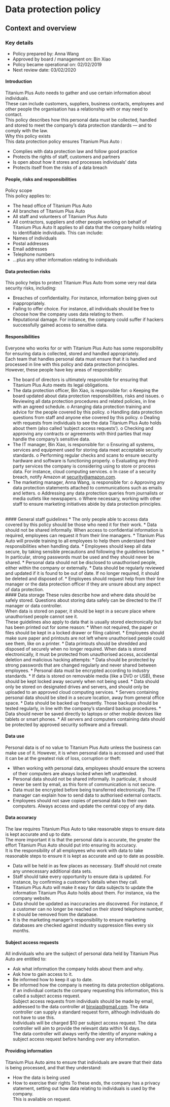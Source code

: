 # Data protection policy
## Context and overview
### Key details
* Policy prepared by:				Anna Wang
* Approved by board / management on:	Bin Xiao	
* Policy became operational on:		02/02/2019	 
* Next review date:				03/02/2020		
#### Introduction
Titanium Plus Auto needs to gather and use certain information about individuals. </br>
These can include customers, suppliers, business contacts, employees and other people the organisation has a relationship with or may need to contact.</br>
This policy describes how this personal data must be collected, handled and stored to meet the company’s data protection standards — and to comply with the law.</br>
Why this policy exists</br>
This data protection policy ensures Titanium Plus Auto :
* Complies with data protection law and follow good practice 
* Protects the rights of staff, customers and partners
* Is open about how it stores and processes individuals’ data
* Protects itself from the risks of a data breach

#### People, risks and responsibilities
Policy scope</br>
This policy applies to:</br>
* The head office of Titanium Plus Auto 
* All branches of Titanium Plus Auto 
* All staff and volunteers of Titanium Plus Auto 
* All contractors, suppliers and other people working on behalf of Titanium Plus Auto 
It applies to all data that the company holds relating to identifiable individuals. This can include:</br>
* Names of individuals
* Postal addresses
* Email addresses
* Telephone numbers
* …plus any other information relating to individuals</br>
#### Data protection risks
This policy helps to protect Titanium Plus Auto  from some very real data security risks, including:</br>
* Breaches of confidentiality. For instance, information being given out inappropriately.
* Failing to offer choice. For instance, all individuals should be free to choose how the company uses data relating to them.
* Reputational damage. For instance, the company could suffer if hackers successfully gained access to sensitive data.</br>
#### Responsibilities
Everyone who works for or with Titanium Plus Auto  has some responsibility for ensuring data is collected, stored and handled appropriately.</br>
Each team that handles personal data must ensure that it is handled and processed in line with this policy and data protection principles. </br>
However, these people have key areas of responsibility:
* The board of directors is ultimately responsible for ensuring that Titanium Plus Auto  meets its legal obligations.
* The data protection officer, Bin Xiao, is responsible for:
o	Keeping the board updated about data protection responsibilities, risks and issues.
o	Reviewing all data protection procedures and related policies, in line with an agreed schedule.
o	Arranging data protection training and advice for the people covered by this policy.
o	Handling data protection questions from staff and anyone else covered by this policy.
o	Dealing with requests from individuals to see the data Titanium Plus Auto  holds about them (also called ‘subject access requests’).
o	Checking and approving any contracts or agreements with third parties that may handle the company’s sensitive data.
* The IT manager, Bin Xiao, is responsible for:
o	Ensuring all systems, services and equipment used for storing data meet acceptable security standards.
o	Performing regular checks and scans to ensure security hardware and software is functioning properly.
o	Evaluating any third-party services the company is considering using to store or process data. For instance, cloud computing services.
o	In case of a security breach, notify Amazon at security@amazon.com.
* The marketing manager, Anna Wang, is responsible for:
o	Approving any data protection statements attached to communications such as emails and letters.
o	Addressing any data protection queries from journalists or media outlets like newspapers.
o	Where necessary, working with other staff to ensure marketing initiatives abide by data protection principles.
</br>
#### General staff guidelines
* The only people able to access data covered by this policy should be those who need it for their work.
* Data should not be shared informally. When access to confidential information is required, employees can request it from their line managers.
* Titanium Plus Auto  will provide training to all employees to help them understand their responsibilities when handling data.
* Employees should keep all data secure, by taking sensible precautions and following the guidelines below.
* In particular, strong passwords must be used and they should never be shared.
* Personal data should not be disclosed to unauthorised people, either within the company or externally.
* Data should be regularly reviewed and updated if it is found to be out of date. If no longer required, it should be deleted and disposed of.
* Employees should request help from their line manager or the data protection officer if they are unsure about any aspect of data protection. 
</br>
#### Data storage
These rules describe how and where data should be safely stored. Questions about storing data safely can be directed to the IT manager or data controller.</br>
When data is stored on paper, it should be kept in a secure place where unauthorised people cannot see it.</br>
These guidelines also apply to data that is usually stored electronically but has been printed out for some reason:
* When not required, the paper or files should be kept in a locked drawer or filing cabinet.
* Employees should make sure paper and printouts are not left where unauthorised people could see them, like on a printer.
* Data printouts should be shredded and disposed of securely when no longer required.
When data is stored electronically, it must be protected from unauthorised access, accidental deletion and malicious hacking attempts:
* Data should be protected by strong passwords that are changed regularly and never shared between employees.
* Personal data must be encrypted according to industry standards.
* If data is stored on removable media (like a DVD or USB), these should be kept locked away securely when not being used.
* Data should only be stored on designated drives and servers, and should only be uploaded to an approved cloud computing services.
* Servers containing personal data should be sited in a secure location, away from general office space.
* Data should be backed up frequently. Those backups should be tested regularly, in line with the company’s standard backup procedures.
* Data should never be saved directly to laptops or other mobile devices like tablets or smart phones.
* All servers and computers containing data should be protected by approved security software and a firewall.

#### Data use
Personal data is of no value to Titanium Plus Auto unless the business can make use of it. However, it is when personal data is accessed and used that it can be at the greatest risk of loss, corruption or theft:
* When working with personal data, employees should ensure the screens of their computers are always locked when left unattended.
* Personal data should not be shared informally. In particular, it should never be sent by email, as this form of communication is not secure.
* Data must be encrypted before being transferred electronically. The IT manager can explain how to send data to authorised external contacts.
* Employees should not save copies of personal data to their own computers. Always access and update the central copy of any data.

#### Data accuracy
The law requires Titanium Plus Auto to take reasonable steps to ensure data is kept accurate and up to date.</br>
The more important it is that the personal data is accurate, the greater the effort Titanium Plus Auto should put into ensuring its accuracy.</br>
It is the responsibility of all employees who work with data to take reasonable steps to ensure it is kept as accurate and up to date as possible. </br>
* Data will be held in as few places as necessary. Staff should not create any unnecessary additional data sets.
* Staff should take every opportunity to ensure data is updated. For instance, by confirming a customer’s details when they call.
* Titanium Plus Auto will make it easy for data subjects to update the information Titanium Plus Auto holds about them. For instance, via the company website.
* Data should be updated as inaccuracies are discovered. For instance, if a customer can no longer be reached on their stored telephone number, it should be removed from the database.
* It is the marketing manager’s responsibility to ensure marketing databases are checked against industry suppression files every six months.

#### Subject access requests
All individuals who are the subject of personal data held by Titanium Plus Auto are entitled to:
* Ask what information the company holds about them and why.
* Ask how to gain access to it.
* Be informed how to keep it up to date. 
* Be informed how the company is meeting its data protection obligations.</br>
If an individual contacts the company requesting this information, this is called a subject access request. </br>
Subject access requests from individuals should be made by email, addressed to the data controller at binxiao@gmail.com. The data controller can supply a standard request form, although individuals do not have to use this.</br>
Individuals will be charged $10 per subject access request. The data controller will aim to provide the relevant data within 14 days.</br>
The data controller will always verify the identity of anyone making a subject access request before handing over any information.</br>

#### Providing information
Titanium Plus Auto aims to ensure that individuals are aware that their data is being processed, and that they understand:
* How the data is being used
* How to exercise their rights 
To these ends, the company has a privacy statement, setting out how data relating to individuals is used by the company.</br>
This is available on request.</br>




